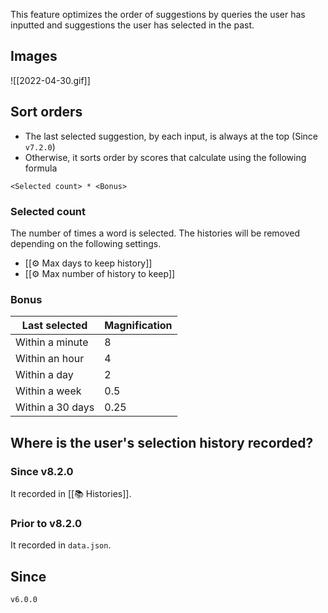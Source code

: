 This feature optimizes the order of suggestions by queries the user has inputted and suggestions the user has selected in the past.

## Images

![[2022-04-30.gif]]

## Sort orders

- The last selected suggestion, by each input, is always at the top (Since `v7.2.0`)
- Otherwise, it sorts order by scores that calculate using the following formula

```
<Selected count> * <Bonus>
```

### Selected count

The number of times a word is selected. The histories will be removed depending on the following settings.

- [[⚙️ Max days to keep history]]
- [[⚙️ Max number of history to keep]]

### Bonus

| Last selected    | Magnification |
| ---------------- | ------------- |
| Within a minute  | 8             |
| Within an hour   | 4             |
| Within a day     | 2             |
| Within a week    | 0.5           |
| Within a 30 days | 0.25          |

## Where is the user's selection history recorded?

### Since v8.2.0

It recorded in [[📚 Histories]].

### Prior to v8.2.0

It recorded in `data.json`.

## Since

`v6.0.0`
